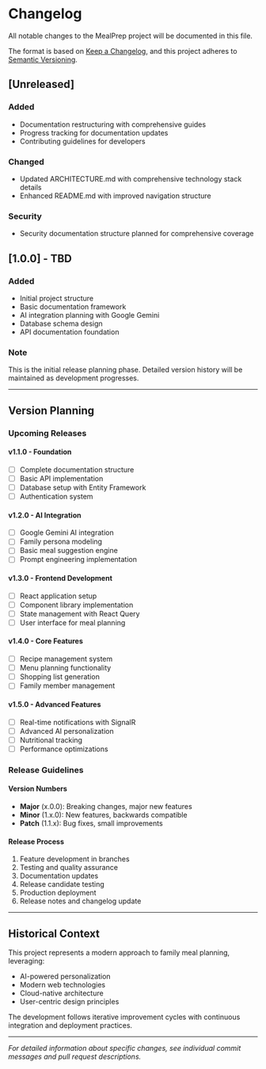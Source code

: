# Changelog

All notable changes to the MealPrep project will be documented in this file.

The format is based on [Keep a Changelog](https://keepachangelog.com/en/1.0.0/),
and this project adheres to [Semantic Versioning](https://semver.org/spec/v2.0.0.html).

## [Unreleased]

### Added
- Documentation restructuring with comprehensive guides
- Progress tracking for documentation updates
- Contributing guidelines for developers

### Changed
- Updated ARCHITECTURE.md with comprehensive technology stack details
- Enhanced README.md with improved navigation structure

### Security
- Security documentation structure planned for comprehensive coverage

## [1.0.0] - TBD

### Added
- Initial project structure
- Basic documentation framework
- AI integration planning with Google Gemini
- Database schema design
- API documentation foundation

### Note
This is the initial release planning phase. Detailed version history will be maintained as development progresses.

---

## Version Planning

### Upcoming Releases

#### v1.1.0 - Foundation
- [ ] Complete documentation structure
- [ ] Basic API implementation
- [ ] Database setup with Entity Framework
- [ ] Authentication system

#### v1.2.0 - AI Integration
- [ ] Google Gemini AI integration
- [ ] Family persona modeling
- [ ] Basic meal suggestion engine
- [ ] Prompt engineering implementation

#### v1.3.0 - Frontend Development  
- [ ] React application setup
- [ ] Component library implementation
- [ ] State management with React Query
- [ ] User interface for meal planning

#### v1.4.0 - Core Features
- [ ] Recipe management system
- [ ] Menu planning functionality
- [ ] Shopping list generation
- [ ] Family member management

#### v1.5.0 - Advanced Features
- [ ] Real-time notifications with SignalR
- [ ] Advanced AI personalization
- [ ] Nutritional tracking
- [ ] Performance optimizations

### Release Guidelines

#### Version Numbers
- **Major** (x.0.0): Breaking changes, major new features
- **Minor** (1.x.0): New features, backwards compatible
- **Patch** (1.1.x): Bug fixes, small improvements

#### Release Process
1. Feature development in branches
2. Testing and quality assurance
3. Documentation updates
4. Release candidate testing
5. Production deployment
6. Release notes and changelog update

---

## Historical Context

This project represents a modern approach to family meal planning, leveraging:
- AI-powered personalization
- Modern web technologies
- Cloud-native architecture
- User-centric design principles

The development follows iterative improvement cycles with continuous integration and deployment practices.

---

*For detailed information about specific changes, see individual commit messages and pull request descriptions.*
